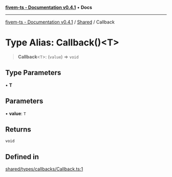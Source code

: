 [**fivem-ts - Documentation v0.4.1**](../../../README.md) • **Docs**

***

[fivem-ts - Documentation v0.4.1](../../../README.md) / [Shared](../README.md) / Callback

# Type Alias: Callback()\<T\>

> **Callback**\<`T`\>: (`value`) => `void`

## Type Parameters

• **T**

## Parameters

• **value**: `T`

## Returns

`void`

## Defined in

[shared/types/callbacks/Callback.ts:1](https://github.com/Purpose-Dev/fivem-ts/blob/main/src/shared/types/callbacks/Callback.ts#L1)

